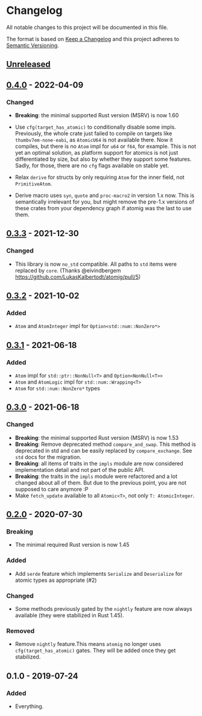 # Changelog
All notable changes to this project will be documented in this file.

The format is based on [Keep a Changelog](http://keepachangelog.com/en/1.0.0/)
and this project adheres to [Semantic Versioning](http://semver.org/spec/v2.0.0.html).

## [Unreleased]

## [0.4.0] - 2022-04-09
### Changed
- **Breaking**: the minimal supported Rust version (MSRV) is now 1.60

- Use `cfg(target_has_atomic)` to conditionally disable some impls. Previously,
  the whole crate just failed to compile on targets like `thumbv7em-none-eabi`,
  as `AtomicU64` is not available there. Now it compiles, but there is no
  `Atom` impl for `u64` or `f64`, for example. This is not yet an optimal
  solution, as platform support for atomics is not just differentiated by size,
  but also by whether they support some features. Sadly, for those, there are
  no `cfg` flags available on stable yet.

- Relax `derive` for structs by only requiring `Atom` for the inner field, not
  `PrimitiveAtom`.

- Derive macro uses `syn`, `quote` and `proc-macro2` in version 1.x now. This is
  semantically irrelevant for you, but might remove the pre-1.x versions of
  these crates from your dependency graph if atomig was the last to use them.


## [0.3.3] - 2021-12-30
### Changed
- This library is now `no_std` compatible. All paths to `std` items were replaced by `core`.
  (Thanks @eivindbergem https://github.com/LukasKalbertodt/atomig/pull/5)

## [0.3.2] - 2021-10-02
### Added
- `Atom` and `AtomInteger` impl for `Option<std::num::NonZero*>`

## [0.3.1] - 2021-06-18
### Added
- `Atom` impl for `std::ptr::NonNull<T>` and `Option<NonNull<T>>`
- `Atom` and `AtomLogic` impl for `std::num::Wrapping<T>`
- `Atom` for `std::num::NonZero*` types

## [0.3.0] - 2021-06-18
### Changed
- **Breaking**: the minimal supported Rust version (MSRV) is now 1.53
- **Breaking**: Remove deprecated method `compare_and_swap`. This method is
  deprecated in std and can be easily replaced by `compare_exchange`. See
  `std` docs for the migration.
- **Breaking**: all items of traits in the `impls` module are now considered
  implementation detail and not part of the public API.
- **Breaking**: the traits in the `impls` module were refactored and a lot
  changed about all of them. But due to the previous point, you are not
  supposed to care anymore :P
- Make `fetch_update` available to all `Atomic<T>`, not only `T: AtomicInteger`.

## [0.2.0] - 2020-07-30
### Breaking
- The minimal required Rust version is now 1.45

### Added
- Add `serde` feature which implements `Serialize` and `Deserialize` for atomic
  types as appropriate (#2)

### Changed
- Some methods previously gated by the `nightly` feature are now always
  available (they were stabilized in Rust 1.45).

### Removed
- Remove `nightly` feature.This means `atomig` no longer uses
  `cfg(target_has_atomic)` gates. They will be added once they get stabilized.


## 0.1.0 - 2019-07-24
### Added
- Everything.


[Unreleased]: https://github.com/LukasKalbertodt/atomig/compare/v0.4.0...HEAD
[0.4.0]: https://github.com/LukasKalbertodt/atomig/compare/v0.3.3...v0.4.0
[0.3.3]: https://github.com/LukasKalbertodt/atomig/compare/v0.3.2...v0.3.3
[0.3.2]: https://github.com/LukasKalbertodt/atomig/compare/v0.3.1...v0.3.2
[0.3.1]: https://github.com/LukasKalbertodt/atomig/compare/v0.3.0...v0.3.1
[0.3.0]: https://github.com/LukasKalbertodt/atomig/compare/v0.2.0...v0.3.0
[0.2.0]: https://github.com/LukasKalbertodt/atomig/compare/v0.1.0...v0.2.0
